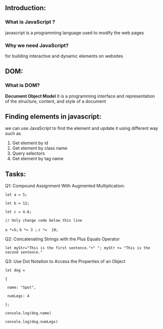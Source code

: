 
## Introduction:
### What is JavaScript ?
javascript is a programming language used to modify the web pages 

### Why we need JavaScript?
for building interactive and dynamic elements on websites

## DOM:
### What is DOM?
**Document Object Model** It is a programming interface and representation of the structure, content, and style of a document

## Finding elements in javascript:
we can use JavaScript to find the element and update it using different way such as 
1. Get element by id
2. Get element by class name
3. Query selectors
4. Get element by tag name


## Tasks:

Q1:
Compound Assignment With Augmented Multiplication:

`let a = 5; `

`let b = 12;`

`let c = 4.6;`

`// Only change code below this line`

`a *=5;`
`b *= 3 ;`
`c *=  10;`

Q2:
Concatenating Strings with the Plus Equals Operator

`let myStr="This is the first sentence."+" ";
myStr += "This is the second sentence."`

Q3:
Use Dot Notation to Access the Properties of an Object

`let dog = `

`{`

 ` name: "Spot",`

 ` numLegs: 4`

`};`

`console.log(dog.name)`

`console.log(dog.numLegs)
`
